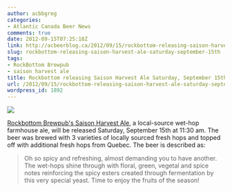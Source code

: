 ```yaml
---
author: acbbgreg
categories:
- Atlantic Canada Beer News
comments: true
date: 2012-09-15T07:25:18Z
link: http://acbeerblog.ca/2012/09/15/rockbottom-releasing-saison-harvest-ale-saturday-september-15th/
slug: rockbottom-releasing-saison-harvest-ale-saturday-september-15th
tags:
- RockBottom Brewpub
- saison harvest ale
title: Rockbottom releasing Saison Harvest Ale Saturday, September 15th
url: /2012/09/15/rockbottom-releasing-saison-harvest-ale-saturday-september-15th/
wordpress_id: 1892
---
```


[![](http://acbeerblog.ca/wp-content/uploads/2012/09/rockbottom-growler.jpg)](http://acbeerblog.ca/wp-content/uploads/2012/09/rockbottom-growler.jpg)

[Rockbottom Brewpub's Saison Harvest Ale](http://rockbottombrewpub.blogspot.ca/2012/09/saison-harvest-release-saturday-sept.html?utm_source=feedburner&utm_medium=email&utm_campaign=Feed:+RockbottomBrewersBlog+%28Rockbottom+Brewers+Blog%29), a local-source wet-hop farmhouse ale, will be released Saturday, September 15th at 11:30 am.  The beer was brewed with 3 varieties of locally sourced fresh hops and topped off with additional fresh hops from Quebec.   The beer is described as:


<blockquote>Oh so spicy and refreshing, almost demanding you to have another. The wet-hops shine through with floral, green, vegetal and spice notes reinforcing the spicy esters created through fermentation by this very special yeast. Time to enjoy the fruits of the season!</blockquote>
